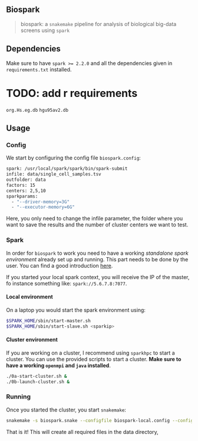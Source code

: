 ## Biospark

> biospark:  a `snakemake` pipeline for analysis of biological big-data screens using `spark`

## Dependencies

Make sure to have `spark >= 2.2.0` and all the dependencies given in `requirements.txt` installed.

# TODO: add r requirements

`org.Hs.eg.db`
`hgu95av2.db`

## Usage

### Config

We start by configuring the config file `biospark.config`:

```bash
spark: /usr/local/spark/spark/bin/spark-submit
infile: data/single_cell_samples.tsv
outfolder: data
factors: 15
centers: 2,5,10
sparkparams:
  - "--driver-memory=3G"
  - "--executor-memory=6G"
```

Here, you only need to change the infile parameter, the folder where you want to save the results and the number of cluster centers we want to test.

### Spark

In order for `biospark` to work you need to have a working *standalone spark environment* already set up and running. This part needs to be done by the user. You can find a good introduction [here](https://spark.apache.org/docs/latest/spark-standalone.html).

If you started your local spark context, you will receive the IP of the master, fo instance something like: `spark://5.6.7.8:7077`.

#### Local environment

On a laptop you would start the spark environment using:

```bash
$SPARK_HOME/sbin/start-master.sh
$SPARK_HOME/sbin/start-slave.sh <sparkip>
```

#### Cluster environment

If you are working on a cluster, I recommend using `sparkhpc` to start a cluster. You can use the provided scripts to start a cluster. **Make sure to have a working `openmpi` and `java` installed**.

```bash
./0a-start-cluster.sh &
./0b-launch-cluster.sh &
```

### Running

Once you started the cluster, you start `snakemake`:

```bash
snakemake -s biospark.snake --configfile biospark-local.config --config sparkip= <sparkip>
```

That is it! This will create all required files in the data directory,
